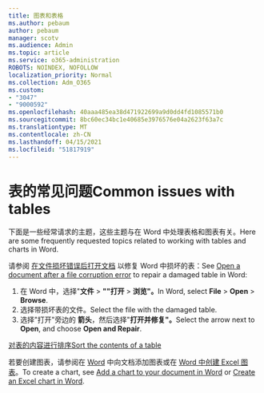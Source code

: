 ```yaml
---
title: 图表和表格
ms.author: pebaum
author: pebaum
manager: scotv
ms.audience: Admin
ms.topic: article
ms.service: o365-administration
ROBOTS: NOINDEX, NOFOLLOW
localization_priority: Normal
ms.collection: Adm_O365
ms.custom:
- "3047"
- "9000592"
ms.openlocfilehash: 40aaa485ea38d471922699a9d0dd4fd1085571b0
ms.sourcegitcommit: 8bc60ec34bc1e40685e3976576e04a2623f63a7c
ms.translationtype: MT
ms.contentlocale: zh-CN
ms.lasthandoff: 04/15/2021
ms.locfileid: "51817919"
---
```

# <a name="common-issues-with-tables"></a><span data-ttu-id="f8109-102">表的常见问题</span><span class="sxs-lookup"><span data-stu-id="f8109-102">Common issues with tables</span></span> 

<span data-ttu-id="f8109-103">下面是一些经常请求的主题，这些主题与在 Word 中处理表格和图表有关。</span><span class="sxs-lookup"><span data-stu-id="f8109-103">Here are some frequently requested topics related to working with tables and charts in Word.</span></span>

<span data-ttu-id="f8109-104">请参阅 [在文件损坏错误后打开文档](https://support.office.com/article/47df9d48-2165-4411-a699-1786ac734bc3) 以修复 Word 中损坏的表：</span><span class="sxs-lookup"><span data-stu-id="f8109-104">See [Open a document after a file corruption error](https://support.office.com/article/47df9d48-2165-4411-a699-1786ac734bc3) to repair a damaged table in Word:</span></span>

 1. <span data-ttu-id="f8109-105">在 Word 中，选择"**文件**  >  **""打开**  >  **浏览"。**</span><span class="sxs-lookup"><span data-stu-id="f8109-105">In Word, select **File** > **Open** > **Browse**.</span></span>
 2. <span data-ttu-id="f8109-106">选择带损坏表的文件。</span><span class="sxs-lookup"><span data-stu-id="f8109-106">Select the file with the damaged table.</span></span>
 3. <span data-ttu-id="f8109-107">选择"打开"旁边的 **箭头**，然后选择"**打开并修复"。**</span><span class="sxs-lookup"><span data-stu-id="f8109-107">Select the arrow next to **Open**, and choose **Open and Repair**.</span></span>

[<span data-ttu-id="f8109-108">对表的内容进行排序</span><span class="sxs-lookup"><span data-stu-id="f8109-108">Sort the contents of a table</span></span>](https://support.office.com/article/F8392477-4613-49CD-ABA6-7C2E48F1D91F)

<span data-ttu-id="f8109-109">若要创建图表，请参阅在 [Word](https://support.office.com/article/ff48e3eb-5e04-4368-a39e-20df7c798932) 中向文档添加图表或在 [Word 中创建 Excel 图表](https://support.office.com/article/11A7D2F0-4487-4A9B-BBC6-D50916CD4A57)。</span><span class="sxs-lookup"><span data-stu-id="f8109-109">To create a chart, see [Add a chart to your document in Word](https://support.office.com/article/ff48e3eb-5e04-4368-a39e-20df7c798932) or [Create an Excel chart in Word](https://support.office.com/article/11A7D2F0-4487-4A9B-BBC6-D50916CD4A57).</span></span>
